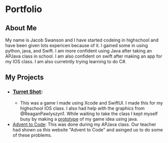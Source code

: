 # Portfolio

## About Me

My name is Jacob Swanson and I have started codeing in highschool and have been given lots expericen because of it. I gained some in using python, java, and Swift. I am more confident using Java after taking an APJava class in school. I am also confident on swift after making an app for my IOS class. I am also curretntly trying learning to do C#.

## My Projects
- ### [Turret Shot](https://github.com/EPHS-iOS/Turret-Shot): 
  - This was a game I made using Xcode and SwiftUI. I made this for my highschool IOS class. I also had help with the graphics from @ReaganPawlyszyn1. While waiting to take the class I kept myself busy by making a [prototype](https://github.com/JakE-fiSh/Portfolio/tree/main/Turret-Shot_Java) of my game idea using java.
- [Advent to Code](https://github.com/JakE-fiSh/Java-Class): This was done during my APJava class. Our teacher had shown us this website "Advent to Code" and asinged us to do some of these problems.
